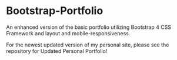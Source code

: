 # Bootstrap-Portfolio
An enhanced version of the basic portfolio utilizing Bootstrap 4 CSS Framework and layout and mobile-responsiveness.

For the newest updated version of my personal site, please see the repository for Updated Personal Portfolio!
